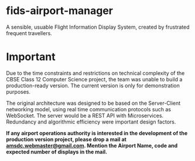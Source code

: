 # fids-airport-manager
A sensible, usuable Flight Information Display System, created by frustrated frequent travellers.

# Important
Due to the time constraints and restrictions on technical complexity of the CBSE Class 12 Computer Science project, the team was unable to build a production-ready version. The current version is only for demonstration purposes.

The original architecture was designed to be based on the Server-Client networking model, using real time communication protocols such as WebSocket. The server would be a REST API with Microservices. Redundancy and algorithmic efficiency were important design factors.

**If any airport operations authority is interested in the development of the production version project, please drop a mail at amsdc.webmaster@gmail.com. Mention the Airport Name, code and expected number of displays in the mail.**
